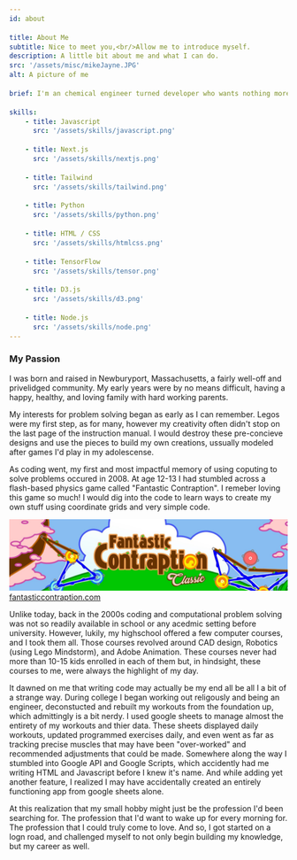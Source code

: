 ```yaml
---
id: about

title: About Me
subtitle: Nice to meet you,<br/>Allow me to introduce myself.
description: A little bit about me and what I can do.
src: '/assets/misc/mikeJayne.JPG'
alt: A picture of me

brief: I'm an chemical engineer turned developer who wants nothing more than to consume knowledge and to find the problems yet to to have a solution. I started teaching myself how to practically code in early March of 2022 and seeing how far I've come only gets me more excited for what lies ahead. I'm exeptionally well versed in Javascript Front End development, Python and SQL data analysis.

skills:
    - title: Javascript
      src: '/assets/skills/javascript.png'

    - title: Next.js
      src: '/assets/skills/nextjs.png'

    - title: Tailwind
      src: '/assets/skills/tailwind.png'

    - title: Python
      src: '/assets/skills/python.png'

    - title: HTML / CSS
      src: '/assets/skills/htmlcss.png'

    - title: TensorFlow
      src: '/assets/skills/tensor.png'

    - title: D3.js
      src: '/assets/skills/d3.png'

    - title: Node.js
      src: '/assets/skills/node.png'
---
```


### My Passion

I was born and raised in Newburyport, Massachusetts, a fairly well-off and privelidged community. My early years were by no means difficult, having a happy, healthy, and loving family with hard working parents.

My interests for problem solving began as early as I can remember. Legos were my first step, as for many, however my creativity often didn't stop on the last page of the instruction manual. I would destroy these pre-concieve designs and use the pieces to build my own creations, ussually modeled after games I'd play in my adolescense.

As coding went, my first and most impactful memory of using coputing to solve problems occured in 2008. At age 12-13 I had stumbled across a flash-based physics game called "Fantastic Contraption". I remeber loving this game so much! I would dig into the code to learn ways to create my own stuff using coordinate grids and very simple code.

![Screen Shot of Fantastic Contraption](/assets/misc/fantasticContraption.jpg)
[fantasticcontraption.com](http://fantasticcontraption.com/original/)

Unlike today, back in the 2000s coding and computational problem solving was not so readily available in school or any acedmic setting before university. However, lukily, my highschool offered a few computer courses, and I took them all. Those courses revolved around CAD design, Robotics (using Lego Mindstorm), and Adobe Animation. These courses never had more than 10-15 kids enrolled in each of them but, in hindsight, these courses to me, were always the highlight of my day.

It dawned on me that writing code may actually be my end all be all I a bit of a strange way. During college I began working out religously and being an engineer, deconstucted and rebuilt my workouts from the foundation up, which admittingly is a bit nerdy. I used google sheets to manage almost the entirety of my workouts and thier data. These sheets displayed daily workouts, updated programmed exercises daily, and even went as far as tracking precise muscles that may have been "over-worked" and recommended adjustments that could be made. Somewhere along the way I stumbled into Google API and Google Scripts, which accidently had me writing HTML and Javascript before I knew it's name. And while adding yet another feature, I realized I may have accidentally created an entirely functioning app from google sheets alone.

At this realization that my small hobby might just be the profession I'd been searching for. The profession that I'd want to wake up for every morning for. The profession that I could truly come to love. And so, I got started on a logn road, and challenged myself to not only begin building my knowledge, but my career as well.
